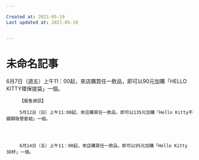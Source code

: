 ```yaml
---

Created at: 2021-05-19
Last updated at: 2021-05-19


---
```


# 未命名記事


 6月7日（週五）上午11：00起，來店購買任一飲品，即可以90元加購「HELLO KITTY環保提袋」一個。

		 【販售資訊】

		 5月12日（日）上午11:00起，來店購買任一飲品，即可以135元加購「Hello Kitty不鏽鋼吸管套組」一組。
		

		

		 6月14日（五）上午11：00起，來店購買任一飲品，即可以95元加購「Hello Kitty 3D杯」一個。

